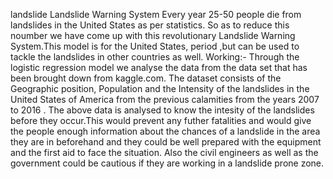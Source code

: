 landslide
Landslide Warning System Every year 25-50 people die from landslides in the United States as per statistics. So as to reduce this noumber we have come up with this revolutionary Landslide Warning System.This model is for the United States, period ,but can be used to tackle the landslides in other countries as well. Working:- Through the logistic regression model we analyse the data from the data set that has been brought down from kaggle.com. The dataset consists of the Geographic position, Population and the Intensity of the landslides in the United States of America from the previous calamities from the years 2007 to 2016 . The above data is analysed to know the intesity of the landslides before they occur.This would prevent any futher fatalities and would give the people enough information about the chances of a landslide in the area they are in beforehand and they could be well prepared with the equipment and the first aid to face the situation. Also the civil engineers as well as the government could be cautious if they are working in a landslide prone zone.
